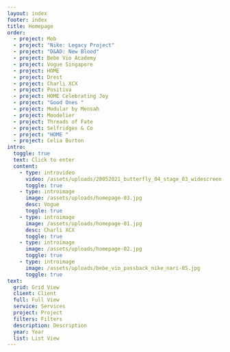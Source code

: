 ```yaml
---
layout: index
footer: index
title: Homepage
order:
  - project: Mob
  - project: "Nike: Legacy Project"
  - project: "D&AD: New Blood"
  - project: Bebe Vio Academy
  - project: Vogue Singapore
  - project: HOME
  - project: Drest
  - project: Charli XCX
  - project: Positiva
  - project: HOME Celebrating Joy
  - project: "Good Ones "
  - project: Modular by Mensah
  - project: Moodelier
  - project: Threads of Fate
  - project: Selfridges & Co
  - project: "HOME "
  - project: Celia Burton
intro:
  toggle: true
  text: Click to enter
  content:
    - type: introvideo
      video: /assets/uploads/20052021_butterfly_04_stage_03_widescreen-1-.mp4
      toggle: true
    - type: introimage
      image: /assets/uploads/homepage-03.jpg
      desc: Vogue
      toggle: true
    - type: introimage
      image: /assets/uploads/homepage-01.jpg
      desc: Charli XCX
      toggle: true
    - type: introimage
      image: /assets/uploads/homepage-02.jpg
      toggle: true
    - type: introimage
      image: /assets/uploads/bebe_vio_passback_nike_nari-05.jpg
      toggle: true
text:
  grid: Grid View
  client: Client
  full: Full View
  service: Services
  project: Project
  filters: Filters
  description: Description
  year: Year
  list: List View
---
```


